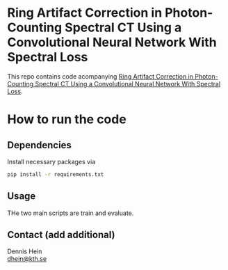 # Ring Artifact Correction in Photon-Counting Spectral CT Using a Convolutional Neural Network With Spectral Loss

This repo contains code acompanying [Ring Artifact Correction in Photon-Counting Spectral CT Using a Convolutional Neural Network With Spectral Loss](https//addarxiv.com).

# How to run the code
## Dependencies 
Install necessary packages via 
```sh
pip install -r requirements.txt
```

## Usage
THe two main scripts are train and evaluate. 

## Contact (add additional) 
Dennis Hein <br />
dhein@kth.se
